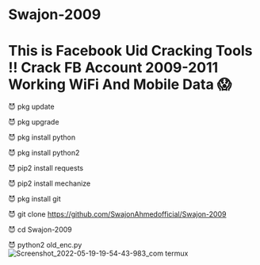 # Swajon-2009
# This is Facebook Uid Cracking Tools ‼️ Crack FB Account 2009-2011 Working WiFi And Mobile Data 😱


😈 pkg update

😈 pkg upgrade

😈 pkg install python

😈 pkg install python2

😈 pip2 install requests

😈 pip2 install mechanize

😈 pkg install git

😈 git clone https://github.com/SwajonAhmedofficial/Swajon-2009

😈 cd Swajon-2009

😈 python2 old_enc.py
![Screenshot_2022-05-19-19-54-43-983_com termux](https://user-images.githubusercontent.com/91185222/169310635-5ab34933-a60f-422a-b973-bfea5aee2c19.jpg)
